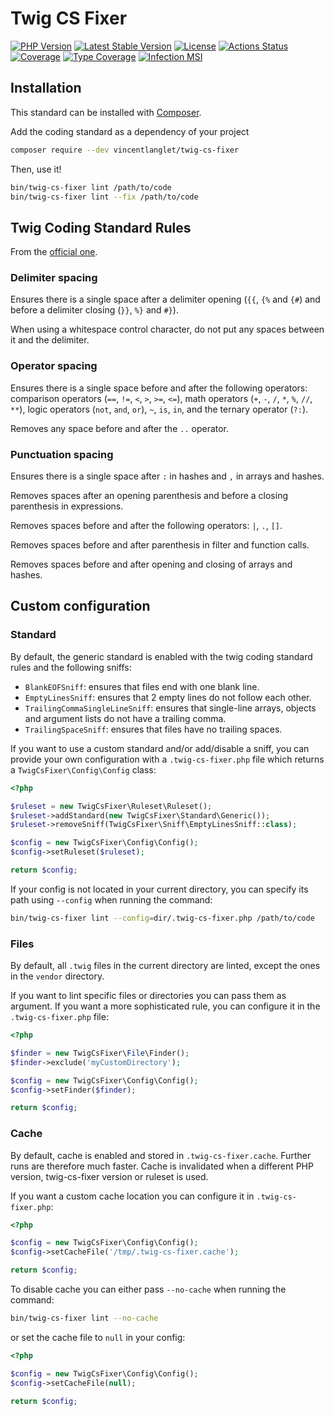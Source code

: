# Twig CS Fixer

[![PHP Version](http://poser.pugx.org/vincentlanglet/twig-cs-fixer/require/php)](https://packagist.org/packages/vincentlanglet/twig-cs-fixer)
[![Latest Stable Version](http://poser.pugx.org/vincentlanglet/twig-cs-fixer/v)](https://packagist.org/packages/vincentlanglet/twig-cs-fixer)
[![License](http://poser.pugx.org/vincentlanglet/twig-cs-fixer/license)](https://packagist.org/packages/vincentlanglet/twig-cs-fixer)
[![Actions Status](https://github.com/VincentLanglet/Twig-CS-Fixer/workflows/Test/badge.svg)](https://github.com/RobDWaller/csp-generator/actions)
[![Coverage](https://codecov.io/gh/VincentLanglet/Twig-CS-Fixer/branch/main/graph/badge.svg)](https://codecov.io/gh/VincentLanglet/Twig-CS-Fixer/branch/main)
[![Type Coverage](https://shepherd.dev/github/VincentLanglet/Twig-CS-Fixer/coverage.svg)](https://shepherd.dev/github/VincentLanglet/Twig-CS-Fixer)
[![Infection MSI](https://badge.stryker-mutator.io/github.com/VincentLanglet/Twig-CS-Fixer/main)](https://infection.github.io)

## Installation

This standard can be installed with [Composer](https://getcomposer.org/).

Add the coding standard as a dependency of your project
```bash
composer require --dev vincentlanglet/twig-cs-fixer
```

Then, use it!
```bash
bin/twig-cs-fixer lint /path/to/code
bin/twig-cs-fixer lint --fix /path/to/code
```

## Twig Coding Standard Rules

From the [official one](https://twig.symfony.com/doc/3.x/coding_standards.html).

### Delimiter spacing

Ensures there is a single space after a delimiter opening (`{{`, `{%` and `{#`)
and before a delimiter closing (`}}`, `%}` and `#}`).

When using a whitespace control character, do not put any spaces between it and the delimiter.

### Operator spacing

Ensures there is a single space before and after the following operators:
comparison operators (`==`, `!=`, `<`, `>`, `>=`, `<=`), math operators (`+`, `-`, `/`, `*`, `%`, `//`, `**`),
logic operators (`not`, `and`, `or`), `~`, `is`, `in`, and the ternary operator (`?:`).

Removes any space before and after the `..` operator.

### Punctuation spacing

Ensures there is a single space after `:` in hashes and `,` in arrays and hashes.

Removes spaces after an opening parenthesis and before a closing parenthesis in expressions.

Removes spaces before and after the following operators: `|`, `.`, `[]`.

Removes spaces before and after parenthesis in filter and function calls.

Removes spaces before and after opening and closing of arrays and hashes.

## Custom configuration

### Standard

By default, the generic standard is enabled with the twig coding standard rules and the following sniffs:
 - `BlankEOFSniff`: ensures that files end with one blank line.
 - `EmptyLinesSniff`: ensures that 2 empty lines do not follow each other.
 - `TrailingCommaSingleLineSniff`: ensures that single-line arrays, objects and argument lists do not have a trailing comma.
 - `TrailingSpaceSniff`: ensures that files have no trailing spaces.

If you want to use a custom standard and/or add/disable a sniff, you can provide your own configuration with
a `.twig-cs-fixer.php` file which returns a `TwigCsFixer\Config\Config` class:
```php
<?php

$ruleset = new TwigCsFixer\Ruleset\Ruleset();
$ruleset->addStandard(new TwigCsFixer\Standard\Generic());
$ruleset->removeSniff(TwigCsFixer\Sniff\EmptyLinesSniff::class);

$config = new TwigCsFixer\Config\Config();
$config->setRuleset($ruleset);

return $config;
```

If your config is not located in your current directory, you can specify its path using `--config` when running the command:
```bash
bin/twig-cs-fixer lint --config=dir/.twig-cs-fixer.php /path/to/code
```

### Files

By default, all `.twig` files in the current directory are linted, except the ones in the `vendor` directory.

If you want to lint specific files or directories you can pass them as argument. If you want a more sophisticated
rule, you can configure it in the `.twig-cs-fixer.php` file:
```php
<?php

$finder = new TwigCsFixer\File\Finder();
$finder->exclude('myCustomDirectory');

$config = new TwigCsFixer\Config\Config();
$config->setFinder($finder);

return $config;
```

### Cache

By default, cache is enabled and stored in `.twig-cs-fixer.cache`. Further runs are therefore much
faster. Cache is invalidated when a different PHP version, twig-cs-fixer version or ruleset is used.

If you want a custom cache location you can configure it in `.twig-cs-fixer.php`:
```php
<?php

$config = new TwigCsFixer\Config\Config();
$config->setCacheFile('/tmp/.twig-cs-fixer.cache');

return $config;
```

To disable cache you can either pass `--no-cache` when running the command:
```bash
bin/twig-cs-fixer lint --no-cache
```
or set the cache file to `null` in your config:
```php
<?php

$config = new TwigCsFixer\Config\Config();
$config->setCacheFile(null);

return $config;
```
